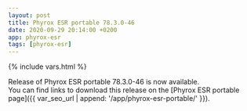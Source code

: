 ```yaml
---
layout: post
title: Phyrox ESR portable 78.3.0-46
date: 2020-09-29 20:14:00 +0200
app: phyrox-esr
tags: [phyrox-esr]
---
```

{% include vars.html %}

Release of Phyrox ESR portable 78.3.0-46 is now available.<br />
You can find links to download this release on the [Phyrox ESR portable page]({{ var_seo_url | append: '/app/phyrox-esr-portable/' }}).
